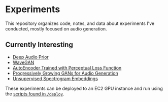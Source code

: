 # Experiments

This repository organizes code, notes, and data about experiments I've
conducted, mostly focused on audio generation.

## Currently Interesting
- [Deep Audio Prior](deep-audio-prior)
- [WaveGAN](wave-gan)
- [AutoEncoder Trained with Perceptual Loss Function](raw-sample-autoencoder)
- [Progressively Growing GANs for Audio Generation](growing-gan-audio)
- [Unsupervised Spectrogram Embeddings](spectrogram-embedding)

These experiments can be deployed to an EC2 GPU instance and run using the
[scripts found in `/deploy`](deploy).